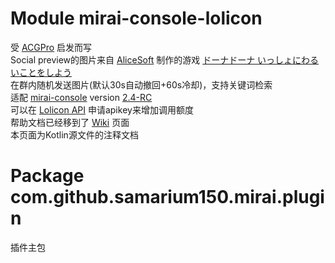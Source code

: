 # Module mirai-console-lolicon
受 [ACGPro](https://github.com/ShrBox/ACGPro) 启发而写
<br>
Social preview的图片来自 [AliceSoft](https://www.alicesoft.com) 制作的游戏 [ドーナドーナ いっしょにわるいことをしよう](https://www.alicesoft.com/dohnadohna)
<br>
在群内随机发送图片(默认30s自动撤回+60s冷却)，支持关键词检索
<br>
适配 [mirai-console](https://github.com/mamoe/mirai-console) version [2.4-RC](https://github.com/mamoe/mirai/releases/tag/2.4-RC-release)
<br>
可以在 [Lolicon API](https://api.lolicon.app/#/setu) 申请apikey来增加调用额度
<br>
帮助文档已经移到了 [Wiki](https://github.com/Samarium150/mirai-console-lolicon/wiki) 页面
<br>
本页面为Kotlin源文件的注释文档

# Package com.github.samarium150.mirai.plugin
插件主包
